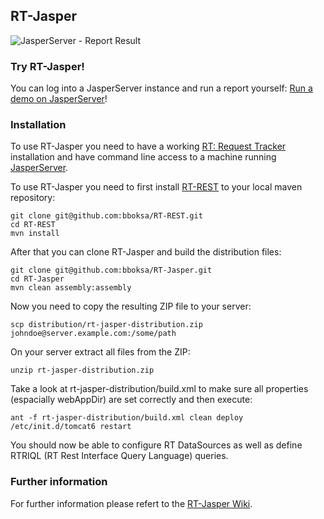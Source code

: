 ## RT-Jasper

![JasperServer - Report Result](https://raw.github.com/wiki/bboksa/RT-Jasper/images/JasperServer%20-%20Report%20Result.png)

### Try RT-Jasper!

You can log into a JasperServer instance and run a report yourself: [Run a demo on JasperServer](https://github.com/bboksa/RT-Jasper/wiki/Run-a-demo-on-JasperServer)!

### Installation

To use RT-Jasper you need to have a working [RT: Request Tracker](http://bestpractical.com/rt/) installation and have command line access to a machine running [JasperServer](http://jasperforge.org/projects/jasperserver).

To use RT-Jasper you need to first install [RT-REST](http://projects.boksa.de/RT-REST "RT-REST") to your local maven repository:

```
git clone git@github.com:bboksa/RT-REST.git
cd RT-REST
mvn install
```

After that you can clone RT-Jasper and build the distribution files:

```
git clone git@github.com:bboksa/RT-Jasper.git
cd RT-Jasper
mvn clean assembly:assembly
```

Now you need to copy the resulting ZIP file to your server:

```
scp distribution/rt-jasper-distribution.zip johndoe@server.example.com:/some/path
```

On your server extract all files from the ZIP:

```
unzip rt-jasper-distribution.zip
```

Take a look at rt-jasper-distribution/build.xml to make sure all properties (espacially webAppDir) are set correctly and then execute:

```
ant -f rt-jasper-distribution/build.xml clean deploy
/etc/init.d/tomcat6 restart
```

You should now be able to configure RT DataSources as well as define RTRIQL (RT Rest Interface Query Language) queries.

### Further information

For further information please refert to the [RT-Jasper Wiki](https://github.com/bboksa/RT-Jasper/wiki).
